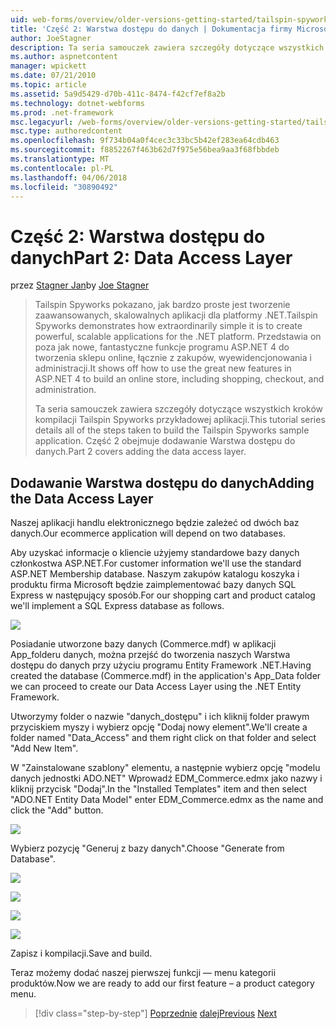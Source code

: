 ```yaml
---
uid: web-forms/overview/older-versions-getting-started/tailspin-spyworks/tailspin-spyworks-part-2
title: 'Część 2: Warstwa dostępu do danych | Dokumentacja firmy Microsoft'
author: JoeStagner
description: Ta seria samouczek zawiera szczegóły dotyczące wszystkich kroków kompilacji Tailspin Spyworks przykładowej aplikacji. Część 2 obejmuje dodawanie Warstwa dostępu do danych.
ms.author: aspnetcontent
manager: wpickett
ms.date: 07/21/2010
ms.topic: article
ms.assetid: 5a9d5429-d70b-411c-8474-f42cf7ef8a2b
ms.technology: dotnet-webforms
ms.prod: .net-framework
msc.legacyurl: /web-forms/overview/older-versions-getting-started/tailspin-spyworks/tailspin-spyworks-part-2
msc.type: authoredcontent
ms.openlocfilehash: 9f734b04a0f4cec3c33bc5b42ef283ea64cdb463
ms.sourcegitcommit: f8852267f463b62d7f975e56bea9aa3f68fbbdeb
ms.translationtype: MT
ms.contentlocale: pl-PL
ms.lasthandoff: 04/06/2018
ms.locfileid: "30890492"
---
```

<a name="part-2-data-access-layer"></a><span data-ttu-id="baffb-104">Część 2: Warstwa dostępu do danych</span><span class="sxs-lookup"><span data-stu-id="baffb-104">Part 2: Data Access Layer</span></span>
====================
<span data-ttu-id="baffb-105">przez [Stagner Jan](https://github.com/JoeStagner)</span><span class="sxs-lookup"><span data-stu-id="baffb-105">by [Joe Stagner](https://github.com/JoeStagner)</span></span>

> <span data-ttu-id="baffb-106">Tailspin Spyworks pokazano, jak bardzo proste jest tworzenie zaawansowanych, skalowalnych aplikacji dla platformy .NET.</span><span class="sxs-lookup"><span data-stu-id="baffb-106">Tailspin Spyworks demonstrates how extraordinarily simple it is to create powerful, scalable applications for the .NET platform.</span></span> <span data-ttu-id="baffb-107">Przedstawia on poza jak nowe, fantastyczne funkcje programu ASP.NET 4 do tworzenia sklepu online, łącznie z zakupów, wyewidencjonowania i administracji.</span><span class="sxs-lookup"><span data-stu-id="baffb-107">It shows off how to use the great new features in ASP.NET 4 to build an online store, including shopping, checkout, and administration.</span></span>
> 
> <span data-ttu-id="baffb-108">Ta seria samouczek zawiera szczegóły dotyczące wszystkich kroków kompilacji Tailspin Spyworks przykładowej aplikacji.</span><span class="sxs-lookup"><span data-stu-id="baffb-108">This tutorial series details all of the steps taken to build the Tailspin Spyworks sample application.</span></span> <span data-ttu-id="baffb-109">Część 2 obejmuje dodawanie Warstwa dostępu do danych.</span><span class="sxs-lookup"><span data-stu-id="baffb-109">Part 2 covers adding the data access layer.</span></span>


## <a id="_Toc260221668"></a>  <span data-ttu-id="baffb-110">Dodawanie Warstwa dostępu do danych</span><span class="sxs-lookup"><span data-stu-id="baffb-110">Adding the Data Access Layer</span></span>

<span data-ttu-id="baffb-111">Naszej aplikacji handlu elektronicznego będzie zależeć od dwóch baz danych.</span><span class="sxs-lookup"><span data-stu-id="baffb-111">Our ecommerce application will depend on two databases.</span></span>

<span data-ttu-id="baffb-112">Aby uzyskać informacje o kliencie użyjemy standardowe bazy danych członkostwa ASP.NET.</span><span class="sxs-lookup"><span data-stu-id="baffb-112">For customer information we'll use the standard ASP.NET Membership database.</span></span> <span data-ttu-id="baffb-113">Naszym zakupów katalogu koszyka i produktu firma Microsoft będzie zaimplementować bazy danych SQL Express w następujący sposób.</span><span class="sxs-lookup"><span data-stu-id="baffb-113">For our shopping cart and product catalog we'll implement a SQL Express database as follows.</span></span>

![](tailspin-spyworks-part-2/_static/image1.jpg)

<span data-ttu-id="baffb-114">Posiadanie utworzone bazy danych (Commerce.mdf) w aplikacji App\_folderu danych, można przejść do tworzenia naszych Warstwa dostępu do danych przy użyciu programu Entity Framework .NET.</span><span class="sxs-lookup"><span data-stu-id="baffb-114">Having created the database (Commerce.mdf) in the application's App\_Data folder we can proceed to create our Data Access Layer using the .NET Entity Framework.</span></span>

<span data-ttu-id="baffb-115">Utworzymy folder o nazwie "danych\_dostępu" i ich kliknij folder prawym przyciskiem myszy i wybierz opcję "Dodaj nowy element".</span><span class="sxs-lookup"><span data-stu-id="baffb-115">We'll create a folder named "Data\_Access" and them right click on that folder and select "Add New Item".</span></span>

<span data-ttu-id="baffb-116">W "Zainstalowane szablony" elementu, a następnie wybierz opcję "modelu danych jednostki ADO.NET" Wprowadź EDM\_Commerce.edmx jako nazwy i kliknij przycisk "Dodaj".</span><span class="sxs-lookup"><span data-stu-id="baffb-116">In the "Installed Templates" item and then select "ADO.NET Entity Data Model" enter EDM\_Commerce.edmx as the name and click the "Add" button.</span></span>

![](tailspin-spyworks-part-2/_static/image2.jpg)

<span data-ttu-id="baffb-117">Wybierz pozycję "Generuj z bazy danych".</span><span class="sxs-lookup"><span data-stu-id="baffb-117">Choose "Generate from Database".</span></span>

![](tailspin-spyworks-part-2/_static/image1.png)

![](tailspin-spyworks-part-2/_static/image2.png)

![](tailspin-spyworks-part-2/_static/image3.png)

![](tailspin-spyworks-part-2/_static/image3.jpg)

<span data-ttu-id="baffb-118">Zapisz i kompilacji.</span><span class="sxs-lookup"><span data-stu-id="baffb-118">Save and build.</span></span>

<span data-ttu-id="baffb-119">Teraz możemy dodać naszej pierwszej funkcji — menu kategorii produktów.</span><span class="sxs-lookup"><span data-stu-id="baffb-119">Now we are ready to add our first feature – a product category menu.</span></span>

> [!div class="step-by-step"]
> <span data-ttu-id="baffb-120">[Poprzednie](tailspin-spyworks-part-1.md)
> [dalej](tailspin-spyworks-part-3.md)</span><span class="sxs-lookup"><span data-stu-id="baffb-120">[Previous](tailspin-spyworks-part-1.md)
[Next](tailspin-spyworks-part-3.md)</span></span>
